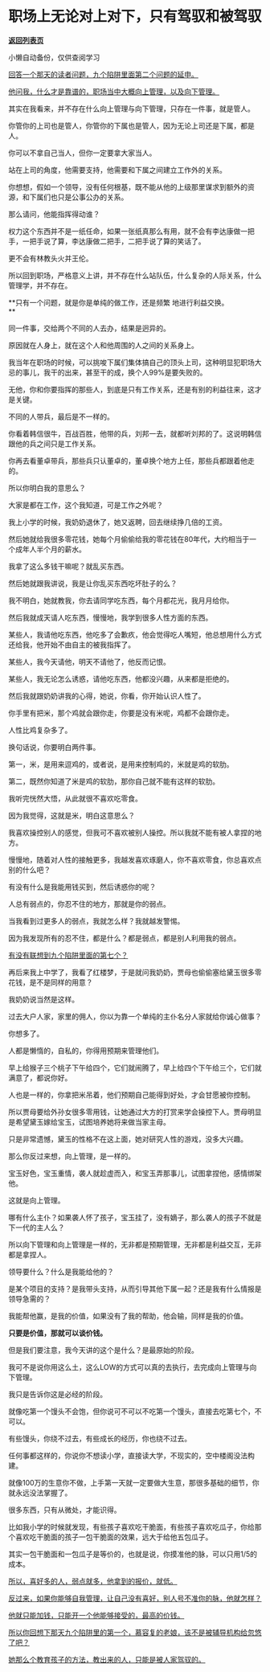 # 职场上无论对上对下，只有驾驭和被驾驭

[**返回列表页**](/gzh/记忆承载3)

小懒自动备份，仅供查阅学习

[回答一个那天的读者问题，九个陷阱里面第二个问题的延申。](http://mp.weixin.qq.com/s?__biz=Mzg4MTg2MzU3Mg==&mid=2247484421&idx=1&sn=d40fcf24bb6af0fc107d2721d14a1438&chksm=cf5e3afef829b3e8e834020f556e6da9f726d62b3af7fd7c876be560d870b6a32eceff01fd27&scene=21#wechat_redirect)

[他问我，什么才是靠谱的，职场当中大概向上管理，以及向下管理。](http://mp.weixin.qq.com/s?__biz=Mzg4MTg2MzU3Mg==&mid=2247484421&idx=1&sn=d40fcf24bb6af0fc107d2721d14a1438&chksm=cf5e3afef829b3e8e834020f556e6da9f726d62b3af7fd7c876be560d870b6a32eceff01fd27&scene=21#wechat_redirect)  

其实在我看来，并不存在什么向上管理与向下管理，只存在一件事，就是管人。  

你管你的上司也是管人，你管你的下属也是管人，因为无论上司还是下属，都是人。  

你可以不拿自己当人，但你一定要拿大家当人。  

站在上司的角度，他需要支持，他需要和下属之间建立工作外的关系。  

你想想，假如一个领导，没有任何根基，既不能从他的上级那里谋求到额外的资源，和下属们也只是公事公办的关系。

那么请问，他能指挥得动谁？

权力这个东西并不是一纸任命，如果一张纸真那么有用，就不会有李达康做一把手，一把手说了算，李达康做二把手，二把手说了算的笑话了。

更不会有林教头火并王伦。

所以回到职场，严格意义上讲，并不存在什么站队伍，什么复杂的人际关系，什么管理学，并不存在。  

 **只有一个问题，就是你是单纯的做工作，还是频繁 地进行利益交换。  
**

同一件事，交给两个不同的人去办，结果是迥异的。

原因就在人身上，就在这个人和他周围的人之间的关系身上。  

我当年在职场的时候，可以挑唆下属们集体搞自己的顶头上司，这种明显犯职场大忌的事儿，我干的出来，甚至干的成，换个人99%是要失败的。

无他，你和你要指挥的那些人，到底是只有工作关系，还是有别的利益往来，这才是关键。

不同的人带兵，最后是不一样的。  

你看着韩信很牛，百战百胜，他带的兵，刘邦一去，就都听刘邦的了。这说明韩信跟他的兵之间只是工作关系。  

你再去看董卓带兵，那些兵只认董卓的，董卓换个地方上任，那些兵都跟着他走的。

所以你明白我的意思么？  

大家是都在工作，这个我知道，可是工作之外呢？

我上小学的时候，我奶奶退休了，她又返聘，回去继续挣几倍的工资。  

然后她就给我很多零花钱，她每个月偷偷给我的零花钱在80年代，大约相当于一个成年人半个月的薪水。  

我拿了这么多钱干嘛呢？就乱买东西。  

然后她就跟我讲说，我是让你乱买东西吃坏肚子的么？  

我不明白，她就教我，你去请同学吃东西，每个月都花光，我月月给你。  

然后我就成天请人吃东西，慢慢地，我学到很多人性方面的东西。

某些人，我请他吃东西，他吃多了会歉疚，他会觉得吃人嘴短，他总想用什么方式还给我，他开始不由自主的被我指挥了。

某些人，我今天请他，明天不请他了，他反而记恨。

某些人，我无论怎么诱惑，请他吃东西，他都没兴趣，从来都是拒绝的。  

然后我就跟奶奶讲我的心得，她说，你看，你开始认识人性了。  

你手里有把米，那个鸡就会跟你走，你要是没有米呢，鸡都不会跟你走。

人性比鸡复杂多了。

换句话说，你要明白两件事。  

第一，米，是用来逗鸡的，或者说，是用来控制鸡的，米就是鸡的软肋。

第二，既然你知道了米是鸡的软肋，那你自己就不能有这样的软肋。

我听完恍然大悟，从此就很不喜欢吃零食。  

因为我觉得，这就是米，明白这意思么？  

我喜欢操控别人的感觉，但我可不喜欢被别人操控。所以我就不能有被人拿捏的地方。

慢慢地，随着对人性的接触更多，我越发喜欢琢磨人，你不喜欢零食，你总喜欢点别的什么吧？  

有没有什么是我能用钱买到，然后诱惑你的呢？

人总有弱点的，你忍不住的地方，那就是你的弱点。

当我看到过更多人的弱点，我就怎么样？我就越发警惕。

因为我发现所有的忍不住，都是什么？都是弱点，都是别人利用我的弱点。  

[有没有联想到九个陷阱里面的第七个？  
](http://mp.weixin.qq.com/s?__biz=Mzg4MTg2MzU3Mg==&mid=2247484421&idx=1&sn=d40fcf24bb6af0fc107d2721d14a1438&chksm=cf5e3afef829b3e8e834020f556e6da9f726d62b3af7fd7c876be560d870b6a32eceff01fd27&scene=21#wechat_redirect)

再后来我上中学了，我看了红楼梦，于是就问我奶奶，贾母也偷偷塞给黛玉很多零花钱，是不是同样的用意？  

我奶奶说当然是这样。  

过去大户人家，家里的佣人，你以为靠一个单纯的主仆名分人家就给你诚心做事？  

你想多了。

人都是懒惰的，自私的，你得用预期来管理他们。  

早上给猴子三个桃子下午给四个，它们就闹腾了，早上给四个下午给三个，它们就满意了，都说你好。  

人也是一样的，你拿把米吊着，他们预期自己能得到好处，才会甘愿被你控制。

所以贾母要给外孙女很多零用钱，让她通过大方的打赏来学会操控下人。贾母明显是希望黛玉嫁给宝玉，试图培养她将来做当家主母。

只是非常遗憾，黛玉的性格不在这上面，她对研究人性的游戏，没多大兴趣。

那么你反过来想，向上管理，是一样的。  

宝玉好色，宝玉重情，袭人就趁虚而入，和宝玉弄那事儿，试图拿捏他，感情绑架他。  

这就是向上管理。  

哪有什么主仆？如果袭人怀了孩子，宝玉挂了，没有嫡子，那么袭人的孩子不就是下一代的主人么？  

所以向下管理和向上管理是一样的，无非都是预期管理，无非都是利益交互，无非都是拿捏人。  

领导要什么？什么是我能给他的？  

是某个项目的支持？是我带头支持，从而引导其他下属一起？还是我有什么情报是领导急需的？

我能帮他赢，是我的价值，如果没有了我的帮助，他会输，同样是我的价值。  

 **只要是价值，那就可以谈价钱。**

但是我们要注意，我今天讲的这个是什么？是最原始的阶段。

我可不是说你用这么土，这么LOW的方式可以真的去执行，去完成向上管理与向下管理。

我只是告诉你这是必经的阶段。  

就像吃第一个馒头不会饱，但你说可不可以不吃第一个馒头，直接去吃第七个，不可以。  

有些馒头，你绕不过去，有些成长的经历，你也绕不过去。  

任何事都这样的，你说你不想读小学，直接读大学，不现实的，空中楼阁没法构建。

就像100万的生意你不做，上手第一天就一定要做大生意，那很多基础的细节，你就永远没法掌握了。  

很多东西，只有从微处，才能识得。

比如我小学的时候就发现，有些孩子喜欢吃干脆面，有些孩子喜欢吃瓜子，你给那个喜欢吃干脆面的孩子一包干脆面的效果，远大于给他五包瓜子。  

其实一包干脆面和一包瓜子是等价的，也就是说，你摸准他的脉，可以只用1/5的成本。

[所以，喜好多的人，弱点就多，他拿到的报价，就低。  
](http://mp.weixin.qq.com/s?__biz=Mzg4MTg2MzU3Mg==&mid=2247484421&idx=1&sn=d40fcf24bb6af0fc107d2721d14a1438&chksm=cf5e3afef829b3e8e834020f556e6da9f726d62b3af7fd7c876be560d870b6a32eceff01fd27&scene=21#wechat_redirect)

[反过来，如果你能够自我管理，让自己没有喜好，别人号不准你的脉，他就怎样？  
](http://mp.weixin.qq.com/s?__biz=Mzg4MTg2MzU3Mg==&mid=2247484421&idx=1&sn=d40fcf24bb6af0fc107d2721d14a1438&chksm=cf5e3afef829b3e8e834020f556e6da9f726d62b3af7fd7c876be560d870b6a32eceff01fd27&scene=21#wechat_redirect)

[他就只能加钱，只能开一个他能够接受的，最高的价钱。](http://mp.weixin.qq.com/s?__biz=Mzg4MTg2MzU3Mg==&mid=2247484421&idx=1&sn=d40fcf24bb6af0fc107d2721d14a1438&chksm=cf5e3afef829b3e8e834020f556e6da9f726d62b3af7fd7c876be560d870b6a32eceff01fd27&scene=21#wechat_redirect)

[所以你回想下那天九个陷阱里的第一个，慕容复的老娘，该不是被辅导机构给忽悠了吧？  
](http://mp.weixin.qq.com/s?__biz=Mzg4MTg2MzU3Mg==&mid=2247484421&idx=1&sn=d40fcf24bb6af0fc107d2721d14a1438&chksm=cf5e3afef829b3e8e834020f556e6da9f726d62b3af7fd7c876be560d870b6a32eceff01fd27&scene=21#wechat_redirect)

[她那么个教育孩子的方法，教出来的人，只能是被人家驾驭的。](http://mp.weixin.qq.com/s?__biz=Mzg4MTg2MzU3Mg==&mid=2247484421&idx=1&sn=d40fcf24bb6af0fc107d2721d14a1438&chksm=cf5e3afef829b3e8e834020f556e6da9f726d62b3af7fd7c876be560d870b6a32eceff01fd27&scene=21#wechat_redirect)


